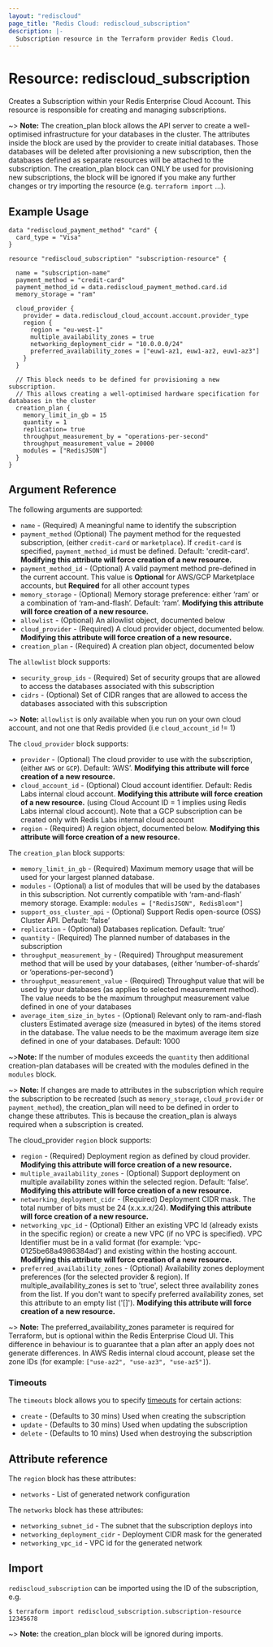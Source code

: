 ```yaml
---
layout: "rediscloud"
page_title: "Redis Cloud: rediscloud_subscription"
description: |-
  Subscription resource in the Terraform provider Redis Cloud.
---
```


# Resource: rediscloud_subscription

Creates a Subscription within your Redis Enterprise Cloud Account.
This resource is responsible for creating and managing subscriptions.

~> **Note:** The creation_plan block allows the API server to create a well-optimised infrastructure for your databases in the cluster.
The attributes inside the block are used by the provider to create initial 
databases. Those databases will be deleted after provisioning a new 
subscription, then the databases defined as separate resources will be attached to 
the subscription. The creation_plan block can ONLY be used for provisioning new 
subscriptions, the block will be ignored if you make any further changes or try importing the resource (e.g. `terraform import` ...).  

## Example Usage

```hcl
data "rediscloud_payment_method" "card" {
  card_type = "Visa"
}

resource "rediscloud_subscription" "subscription-resource" {

  name = "subscription-name"
  payment_method = "credit-card"
  payment_method_id = data.rediscloud_payment_method.card.id
  memory_storage = "ram"

  cloud_provider {
    provider = data.rediscloud_cloud_account.account.provider_type
    region {
      region = "eu-west-1"
      multiple_availability_zones = true
      networking_deployment_cidr = "10.0.0.0/24"
      preferred_availability_zones = ["euw1-az1, euw1-az2, euw1-az3"]
    }
  }

  // This block needs to be defined for provisioning a new subscription.
  // This allows creating a well-optimised hardware specification for databases in the cluster
  creation_plan {
    memory_limit_in_gb = 15
    quantity = 1
    replication= true
    throughput_measurement_by = "operations-per-second"
    throughput_measurement_value = 20000
    modules = ["RedisJSON"]
  }
}
```

## Argument Reference

The following arguments are supported:

* `name` - (Required) A meaningful name to identify the subscription
* `payment_method` (Optional) The payment method for the requested subscription, (either `credit-card` or `marketplace`). If `credit-card` is specified, `payment_method_id` must be defined. Default: 'credit-card'. **Modifying this attribute will force creation of a new resource.**
* `payment_method_id` - (Optional) A valid payment method pre-defined in the current account. This value is __Optional__ for AWS/GCP Marketplace accounts, but __Required__ for all other account types
* `memory_storage` - (Optional) Memory storage preference: either ‘ram’ or a combination of ‘ram-and-flash’. Default: ‘ram’. **Modifying this attribute will force creation of a new resource.**
* `allowlist` - (Optional) An allowlist object, documented below 
* `cloud_provider` - (Required) A cloud provider object, documented below. **Modifying this attribute will force creation of a new resource.**
* `creation_plan` - (Required) A creation plan object, documented below

The `allowlist` block supports:

* `security_group_ids` - (Required) Set of security groups that are allowed to access the databases associated with this subscription
* `cidrs` - (Optional) Set of CIDR ranges that are allowed to access the databases associated with this subscription

~> **Note:** `allowlist` is only available when you run on your own cloud account, and not one that Redis provided (i.e `cloud_account_id` != 1)

The `cloud_provider` block supports:

* `provider` - (Optional) The cloud provider to use with the subscription, (either `AWS` or `GCP`). Default: ‘AWS’. **Modifying this attribute will force creation of a new resource.**
* `cloud_account_id` - (Optional) Cloud account identifier. Default: Redis Labs internal cloud account. **Modifying this attribute will force creation of a new resource.**
(using Cloud Account ID = 1 implies using Redis Labs internal cloud account). Note that a GCP subscription can be created
only with Redis Labs internal cloud account
* `region` - (Required) A region object, documented below. **Modifying this attribute will force creation of a new resource.**

The `creation_plan` block supports:

* `memory_limit_in_gb` - (Required) Maximum memory usage that will be used for your largest planned database.
* `modules` - (Optional) a list of modules that will be used by the databases in this subscription. Not currently compatible with ‘ram-and-flash’ memory storage.
Example: `modules = ["RedisJSON", RedisBloom"]`
* `support_oss_cluster_api` - (Optional) Support Redis open-source (OSS) Cluster API. Default: ‘false’
* `replication` - (Optional) Databases replication. Default: ‘true’
* `quantity` - (Required) The planned number of databases in the subscription
* `throughput_measurement_by` - (Required) Throughput measurement method that will be used by your databases, (either ‘number-of-shards’ or ‘operations-per-second’)
* `throughput_measurement_value` - (Required) Throughput value that will be used by your databases (as applies to selected measurement method). The value needs to be the maximum throughput measurement value defined in one of your databases
* `average_item_size_in_bytes` - (Optional) Relevant only to ram-and-flash clusters
Estimated average size (measured in bytes) of the items stored in the database. The value needs to 
be the maximum average item size defined in one of your databases.  Default: 1000

~>**Note:** If the number of modules exceeds the `quantity` then additional creation-plan databases will be created with the modules defined in the `modules` block.

~> **Note:** If changes are made to attributes in the subscription which require the subscription to be recreated (such as `memory_storage`, `cloud_provider` or `payment_method`), the creation_plan will need to be defined in order to change these attributes. This is because the creation_plan is always required when a subscription is created.

The cloud_provider `region` block supports:

* `region` - (Required) Deployment region as defined by cloud provider. **Modifying this attribute will force creation of a new resource.**
* `multiple_availability_zones` - (Optional) Support deployment on multiple availability zones within the selected region. Default: ‘false’. **Modifying this attribute will force creation of a new resource.**
* `networking_deployment_cidr` - (Required) Deployment CIDR mask. The total number of bits must be 24 (x.x.x.x/24). **Modifying this attribute will force creation of a new resource.**
* `networking_vpc_id` - (Optional) Either an existing VPC Id (already exists in the specific region) or create a new VPC
(if no VPC is specified). VPC Identifier must be in a valid format (for example: ‘vpc-0125be68a4986384ad’) and existing
within the hosting account. **Modifying this attribute will force creation of a new resource.**
* `preferred_availability_zones` - (Optional) Availability zones deployment preferences (for the selected provider & region). If multiple_availability_zones is set to 'true', select three availability zones from the list. If you don't want to specify preferred availability zones, set this attribute to an empty list ('[]'). **Modifying this attribute will force creation of a new resource.**

~> **Note:** The preferred_availability_zones parameter is required for Terraform, but is optional within the Redis Enterprise Cloud UI. 
This difference in behaviour is to guarantee that a plan after an apply does not generate differences. In AWS Redis internal cloud account, please set the zone IDs (for example: `["use-az2", "use-az3", "use-az5"]`).

### Timeouts

The `timeouts` block allows you to specify [timeouts](https://www.terraform.io/docs/configuration/resources.html#timeouts) for certain actions:

* `create` - (Defaults to 30 mins) Used when creating the subscription
* `update` - (Defaults to 30 mins) Used when updating the subscription
* `delete` - (Defaults to 10 mins) Used when destroying the subscription

## Attribute reference

The `region` block has these attributes:

* `networks` - List of generated network configuration

The `networks` block has these attributes:

* `networking_subnet_id` - The subnet that the subscription deploys into
* `networking_deployment_cidr` - Deployment CIDR mask for the generated
* `networking_vpc_id` - VPC id for the generated network

## Import

`rediscloud_subscription` can be imported using the ID of the subscription, e.g.

```
$ terraform import rediscloud_subscription.subscription-resource 12345678
```

~> **Note:** the creation_plan block will be ignored during imports.
